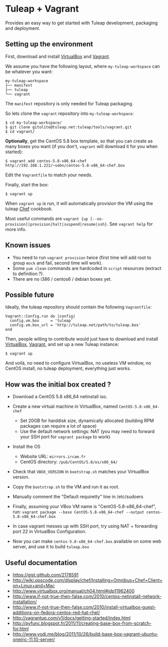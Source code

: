 # Tuleap + Vagrant

Provides an easy way to get started with Tuleap development, packaging and
deployment.

## Setting up the environment

First, download and install [VirtualBox][1] and [Vagrant][2].

We assume you have the following layout, where `my-tuleap-workspace` can be
whatever you want:

    my-tuleap-workspace
    ├── manifest
    ├── tuleap
    └── vagrant

The `manifest` repository is only needed for Tuleap packaging.

So lets clone the `vagrant` repository into `my-tuleap-workspace`:

    $ cd my-tuleap-workspace/
    $ git clone gitolite@tuleap.net:tuleap/tools/vagrant.git
    $ cd vagrant/

**Optionally**, get the CentOS 5.8 box template, so that you can create as
many boxes you want (if you don't, `vagrant` will download it for you when
started):

    $ vagrant add centos-5.8-x86_64-chef http://192.168.1.222/~sebn/centos-5.8-x86_64-chef.box

Edit the `Vagrantfile` to match your needs.

Finally, start the box:

    $ vagrant up

When `vagrant up` is run, it will automatically provision the VM using the
tuleap [Chef][3] cookbook.

Most useful commands are `vagrant {up [--no-provision]|provision|halt|suspend|resume|ssh}`.
See `vagrant help` for more info.

## Known issues

- You need to run `vagrant provision` twice (first time will add root to group
  `mock` and fail, second time will work).
- Some `yum clean` commands are hardcoded in `script` resources (extract to
  definition ?).
- There are no i386 / centos6 / debian boxes yet.

## Possible future

Ideally, the tuleap repository should contain the following `Vagrantfile`:

    Vagrant::Config.run do |config|
      config.vm.box     = 'tuleap'
      config.vm.box_url = 'http://tuleap.net/path/to/tuleap.box'
    end

Then, people willing to contribute would just have to download and install
[VirtualBox][1], [Vagrant][2], and set up a new Tuleap instance:

    $ vagrant up
    
And voilà, no need to configure VirtualBox, no useless VM window, no
CentOS install, no tuleap deployment, everything just works.

## How was the initial box created ?

- Download a CentOS 5.8 x86_64 netinstall iso.
- Create a new virtual machine in VirtualBox, named `CentOS-5.8-x86_64-chef`
  * Set 20GB for harddisk size, dynamically allocated (building RPM packages can require a lot of space)
  * Use the default network settings: NAT (you may need to forward your SSH port for `vagrant package` to work)
- Install the OS
  * Website URL: `mirrors.ircam.fr`
  * CentOS directory: `/pub/CentOS/5.8/os/x86_64/`
- Check that `VBOX_VERSION` in `bootstrap.sh` matches your VirtualBox version.
- Copy the `bootstrap.sh` to the VM and run it as root.
- Manually comment the "Default requiretty" line in /etc/sudoers

- Finally, assuming your VBox VM name is "CentOS-5.8-x86_64-chef", run:
  `vagrant package --base CentOS-5.8-x86_64-chef --output centos-5.8-x86_64-chef.box`
- In case vagrant messes up with SSH port, try using NAT + forwarding port 22
  in VirtualBox Configuration.
- Now you can make `centos-5.8-x86_64-chef.box` available on some web server,
  and use it to build `tuleap.box`

## Useful documentation

- https://gist.github.com/2178591
- http://wiki.opscode.com/display/chef/Installing+Omnibus+Chef+Client+on+Linux+and+Mac
- http://www.virtualbox.org/manual/ch04.html#idp11962400
- http://www.if-not-true-then-false.com/2010/centos-netinstall-network-installation/
- http://www.if-not-true-then-false.com/2010/install-virtualbox-guest-additions-on-fedora-centos-red-hat-rhel/
- http://vagrantup.com/v1/docs/getting-started/index.html
- http://pyfunc.blogspot.fr/2011/11/creating-base-box-from-scratch-for.html
- http://www.yodi.me/blog/2011/10/26/build-base-box-vagrant-ubuntu-oneiric-11.10-server/

[1]: http://www.virtualbox.org/
[2]: http://vagrantup.com/
[3]: http://www.opscode.com/chef/
